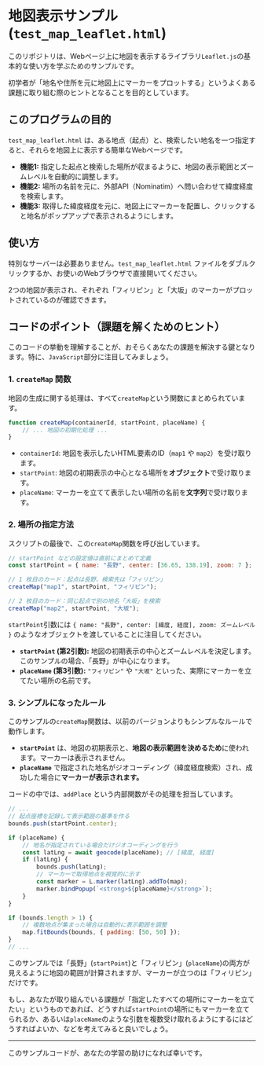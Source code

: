 # 地図表示サンプル (`test_map_leaflet.html`)

このリポジトリは、Webページ上に地図を表示するライブラリ`Leaflet.js`の基本的な使い方を学ぶためのサンプルです。

初学者が「地名や住所を元に地図上にマーカーをプロットする」というよくある課題に取り組む際のヒントとなることを目的としています。

## このプログラムの目的

`test_map_leaflet.html` は、ある地点（起点）と、検索したい地名を一つ指定すると、それらを地図上に表示する簡単なWebページです。

-   **機能1:** 指定した起点と検索した場所が収まるように、地図の表示範囲とズームレベルを自動的に調整します。
-   **機能2:** 場所の名前を元に、外部API（Nominatim）へ問い合わせて緯度経度を検索します。
-   **機能3:** 取得した緯度経度を元に、地図上にマーカーを配置し、クリックすると地名がポップアップで表示されるようにします。

## 使い方

特別なサーバーは必要ありません。`test_map_leaflet.html` ファイルをダブルクリックするか、お使いのWebブラウザで直接開いてください。

2つの地図が表示され、それぞれ「フィリピン」と「大坂」のマーカーがプロットされているのが確認できます。

## コードのポイント（課題を解くためのヒント）

このコードの挙動を理解することが、おそらくあなたの課題を解決する鍵となります。特に、`JavaScript`部分に注目してみましょう。

### 1. `createMap` 関数

地図の生成に関する処理は、すべて`createMap`という関数にまとめられています。

```javascript
function createMap(containerId, startPoint, placeName) {
    // ... 地図の初期化処理 ...
}
```

-   `containerId`: 地図を表示したいHTML要素のID（`map1` や `map2`）を受け取ります。
-   `startPoint`: 地図の初期表示の中心となる場所を**オブジェクト**で受け取ります。
-   `placeName`: マーカーを立てて表示したい場所の名前を**文字列**で受け取ります。

### 2. 場所の指定方法

スクリプトの最後で、この`createMap`関数を呼び出しています。

```javascript
// startPoint などの設定値は直前にまとめて定義
const startPoint = { name: "長野", center: [36.65, 138.19], zoom: 7 };

// 1 枚目のカード：起点は長野、検索先は「フィリピン」
createMap("map1", startPoint, "フィリピン");

// 2 枚目のカード：同じ起点で別の地名「大坂」を検索
createMap("map2", startPoint, "大坂");
```

`startPoint`引数には `{ name: "長野", center: [緯度, 経度], zoom: ズームレベル }` のようなオブジェクトを渡していることに注目してください。

-   **`startPoint` (第2引数):** 地図の初期表示の中心とズームレベルを決定します。このサンプルの場合、「長野」が中心になります。
-   **`placeName` (第3引数):** `"フィリピン"` や `"大坂"` といった、実際にマーカーを立てたい場所の名前です。

### 3. シンプルになったルール

このサンプルの`createMap`関数は、以前のバージョンよりもシンプルなルールで動作します。

-   **`startPoint`** は、地図の初期表示と、**地図の表示範囲を決めるため**に使われます。マーカーは表示されません。
-   **`placeName`** で指定された地名がジオコーディング（緯度経度検索）され、成功した場合に**マーカーが表示されます。**

コードの中では、`addPlace` という内部関数がその処理を担当しています。

```javascript
// ...
// 起点座標を記録して表示範囲の基準を作る
bounds.push(startPoint.center);

if (placeName) {
    // 地名が指定されている場合だけジオコーディングを行う
    const latLng = await geocode(placeName); // [緯度, 経度]
    if (latLng) {
        bounds.push(latLng);
        // マーカーで取得地点を視覚的に示す
        const marker = L.marker(latLng).addTo(map);
        marker.bindPopup(`<strong>${placeName}</strong>`);
    }
}

if (bounds.length > 1) {
    // 複数地点が集まった場合は自動的に表示範囲を調整
    map.fitBounds(bounds, { padding: [50, 50] });
}
// ...
```

このサンプルでは「長野」(`startPoint`)と「フィリピン」(`placeName`)の両方が見えるように地図の範囲が計算されますが、マーカーが立つのは「フィリピン」だけです。

もし、あなたが取り組んでいる課題が「指定したすべての場所にマーカーを立てたい」というものであれば、どうすれば`startPoint`の場所にもマーカーを立てられるか、あるいは`placeName`のような引数を複数受け取れるようにするにはどうすればよいか、などを考えてみると良いでしょう。

---

このサンプルコードが、あなたの学習の助けになれば幸いです。
